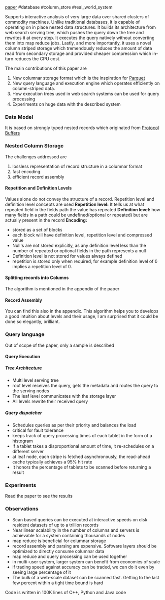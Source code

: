 [paper](http://static.googleusercontent.com/media/research.google.com/en//pubs/archive/36632.pdf)
#database #column_store #real_world_system 

Supports interactive analysis of very large data over shared clusters of commodity machines. Unlike traditional databases, it is capable of operating on in place nested data structures. It builds its architecture from web search serving tree, which pushes the query down the tree and rewrites it at every step. It executes the query natively without converting them into map reduce jobs. Lastly, and more importantly, it uses a novel column striped storage which tremendously reduces the amount of data read from secondary storage and provided cheaper compression which in-turn reduces the CPU cost.

The main contributions of this paper are
1. New columnar storage format which is the inspiration for [Parquet]([[http://parquet.apache.org/)
2. New query language and execution engine which operates efficiently on column-striped data.
3. How execution trees used in web search systems can be used for query processing
4. Experiments on huge data with the described system

### Data Model
It is based on strongly typed nested records which originated from [Protocol Buffers](https://developers.google.com/protocol-buffers)

### Nested Column Storage
The challenges addressed are 
1. lossless representation of record structure in a columnar format
2. fast encoding
3. efficient record assembly

#### Repetition and Definition Levels
Values alone do not convey the structure of a record. Repetition level and definition level concepts are used
**Repetition level:** It tells us at what repeated field in the fields path the value has repeated
**Definition level:** how many fields in a path could be undefined(optional or repeated) but are actually present in the record
**Encoding:**
  - stored as a set of blocks
  - each block will have definition level, repetition level and compressed value
  - Null's are not stored explicitly, as any definition level less than the number of repeated or optional fields in the path represents a null
  - Definition level is not stored for values always defined
  - repetition is stored only when required, for example definition level of 0 implies a repetition level of 0.

#### Splitting records into Columns
The algorithm is mentioned in the appendix of the paper

#### Record Assembly 
You can find this also in the appendix. This algorithm helps you to develops a good intuition about levels and their usage, I am surprised that it could be done so elegantly, brilliant.

### Query language
Out of scope of the paper, only a sample is described

#### Query Execution
##### Tree Architecture
- Multi level serving tree
- root level receives the query, gets the metadata and routes the query to the serving nodes
- The leaf level communicates with the storage layer
- All levels rewrite their received query

##### Query dispatcher
- Schedules queries as per their priority and balances the load
- critical for fault tolerance
- keeps track of query processing times of each tablet in the form of a histogram
- If a tablet takes a disproportional amount of time, it re-schedules on a different server
- at leaf node, each stripe is fetched asynchronously, the read-ahead cache typically achieves a 95% hit rate
- It honors the percentage of tablets to be scanned before returning a result

### Experiments
Read the paper to see the results

### Observations
- Scan based queries can be executed at interactive speeds on disk resident datasets of up to a trillion records
- Near linear scalability in the number of columns and servers is achievable for a system containing thousands of nodes
- map reduce is beneficial for columnar storage
- record assembly and parsing are expensive. Software layers should be optimized to directly consume columnar data
- map reduce and query processing can be used together
- in multi-user system, larger system can benefit from economies of scale
- if trading speed against accuracy can be traded, we can do it even by seeing large percentage of it
- The bulk of a web-scale dataset can be scanned fast. Getting to the last few percent within a tight time bound is hard

Code is written in 100K lines of C++, Python and Java code

